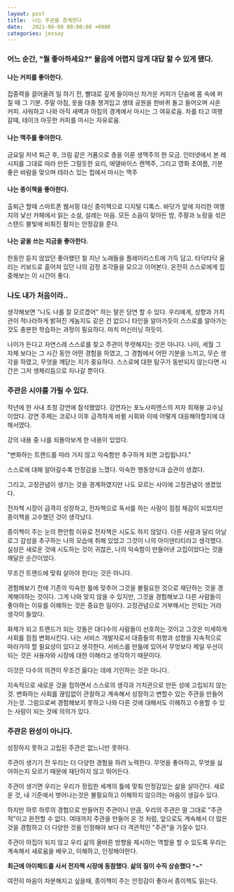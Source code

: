```yaml
---
layout: post
title:  나는 주관을 경계한다
date:   2021-06-08 00:00:00 +0900
categories: jessay
---
```


### 어느 순간, **"뭘 좋아하세요?"** 물음에 어렵지 않게 대답 할 수 있게 됐다.

#### 나는 커피를 좋아한다.
집중력을 끌어올려 일 하기 전, 빨대로 깊게 들이마신 차가운 커피가 단숨에 몸 속에 퍼질 때 그 기분.
주말 아침, 옷을 대충 챙겨입고 생태 공원을 한바퀴 돌고 들어오며 사온 커피. 샤워하고 나와 아직 새벽과 아침의 경계에서 마시는 그 여유로움.
차를 타고 여행갈때, 테이크 아웃한 커피를 마시는 자유로움.

#### 나는 맥주를 좋아한다.
금요일 저녁 퇴근 후, 크림 같은 거품으로 층을 이룬 생맥주의 한 모금. 
인터넷에서 본 레시피를 그대로 따라 만든 그럴듯한 요리, 에델바이스 캔맥주, 그리고 영화
초여름, 기분좋은 바람을 맞으며 테라스 있는 펍에서 마시는 맥주

#### 나는 종이책을 좋아한다.
출퇴근 할때 스마트폰 웹서핑 대신 종이책으로 디지털 디톡스.
바닷가 앞에 자리한 여행지의 낯선 카페에서 읽는 소설, 설레는 마음.
모든 소음이 잦아든 밤, 주황과 노랑을 섞은 스탠드 불빛에 비춰진 활자는 안정감을 준다.

#### 나는 글을 쓰는 지금을 좋아한다.
한동안 듣지 않았던 좋아했던 철 지난 노래들을 플레이리스트에 가득 담고.
타닥타닥 울리는 키보드로 흩어져 있던 나의 감정 조각들을 모으고 이어본다.
온전히 스스로에게 집중해보는 이 시간이 좋다. 

### 나도 내가 처음이라..
생각해보면 "나도 나를 잘 모르겠어" 하는 말은 당연 할 수 있다.
우리에게, 성향과 가치관이 적나라하게 밝혀진 게놈지도 같은 건 없으니 타인을 알아가듯이 스스로를 알아가는 것도 충분한 학습하는 과정이 필요하다. 마치 머신러닝 하듯이.

나이가 든다고 자연스레 스스로를 찾고 주관이 뚜렷해지는 것은 아니다.
나이, 세월 그 자체 보다는 그 시간 동안 어떤 경험을 하였고, 그 경험에서 어떤 기분을 느끼고, 무슨 생각을 하였고, 무엇을 깨닫는 지가 중요하다. 스스로에 대한 탐구가 동반되지 않는다면 시간은 그저 생체리듬으로 지나갈 뿐이다.

### 주관은 시야를 가릴 수 있다.

작년에 한 사내 초청 강연에 참석했었다. 
강연자는 포노사피엔스의 저자 최재붕 교수님이었다.
강연 주제는 코로나 이후 급격하게 바뀔 사회와 이에 어떻게 대응해야할지에 대해서였다. 

강의 내용 중 나를 되돌아보게 한 내용이 있었다.

"변화하는 트랜드를 따라 가지 않고 익숙함만 추구하게 되면 고립됩니다."

스스로에 대해 알아갈수록 안정감을 느꼈다. 익숙한 행동양식과 습관이 생겼다.

그리고, 고정관념이 생기는 것을 경계하였지만 나도 모르는 사이에 고정관념이 생겼었다.

전자책 시장이 급격히 성장하고, 전자책으로 독서를 하는 사람이 점점 체감이 되었지만 종이책을 고수했던 것이 생각났다. 

종이책이 주는 눈의 편안함 이유로 전자책은 시도도 하지 않았다. 다른 사람과 달리 아날로그 감성을 추구하는 나의 모습에 취해 있었고 그것이 나의 아이덴티티라고 생각했다. 실상은 새로운 것에 시도하는 것이 귀찮은, 나의 익숙함이 만들어낸 고집이었다는 것을 깨달은 순간이었다.

무조건 트랜드에 맞춰 살아야 한다는 것은 아니다.

경험해보기 전에 기존의 익숙한 틀에 맞추어 그것을 불필요한 것으로 재단하는 것을 경계해야하는 것이다. 그게 나와 맞지 않을 수 있지만, 그것을 경험해보고 다른 사람들이 좋아하는 이유를 이해하는 것은 중요한 일이다. 고정관념으로 거부해서는 안되는 거라 생각이 들었다.

화제가 되고 트랜드가 되는 것들은 대다수의 사람들이 선호하는 것이고 그것은 미세하게 사회를 점점 변화시킨다.
나는 서비스 개발자로서 대중들의 취향과 성향을 지속적으로 따라가야 할 필요성이 있다고 생각한다. 서비스를 만듦에 있어서 무엇보다 제일 우선이 되는 것은 사용자와 시장에 대한 이해라고 생각하기 때문이다.

이것은 다수의 의견이 무조건 옳다는 데에 기인하는 것은 아니다.

지속적으로 새로운 것을 접하면서 스스로의 생각과 가치관으로 만든 성에 고립되지 않는것. 변화하는 사회를 끊임없이 관찰하고 계속해서 성장하고 변할수 있는 주관을 만들어 가는것. 그럼으로써 경험해보지 못하고 나와 다른 것에 대해서도 이해하고 수용할 수 있는 사람이 되는 것에 의의가 있다.

### 주관은 완성이 아니다.

성장하지 못하고 고립된 주관은 없느니만 못하다.

주관이 생기기 전 우리는 더 다양한 경험을 하려 노력한다.
무엇을 좋아하고, 무엇을 싫어하는지 모르기 때문에 재단하지 않고 뛰어든다.

주관이 생기면 우리는 우리가 정립한 세계의 틀에 맞춰 안정감있는 삶을 살아간다. 
새로운 것, 내 기준에서 벗어나는것은 불필요하고 이해하지 않으려는 마음이 생길수 있다.

하지만 하루 하루의 경험으로 만들어진 주관이니 만큼, 우리의 주관은 말 그대로 "주관적"이고 완전할 수 없다. 여태까지 주관을 만들어 온 것 처럼, 앞으로도 계속해서 더 많은 것을 경험하고 더 다양한 것을 인정해야 보다 더 객관적인 "주관"을 가질수 있다.

주관이 아집이 되지 않고 우리 삶의 올바른 방향을 제시하는 역할을 할 수 있도록 우리는 계속해서 새로움을 배우고, 이해하고, 인정해야한다.


**최근에 아이패드를 사서 전자책 시장에 동참했다. 삶의 질이 수직 상승했다 ^~^**

여전히 마음이 차분해지고 싶을때, 종이책이 주는 안정감이 좋아서 종이책도 읽는다.